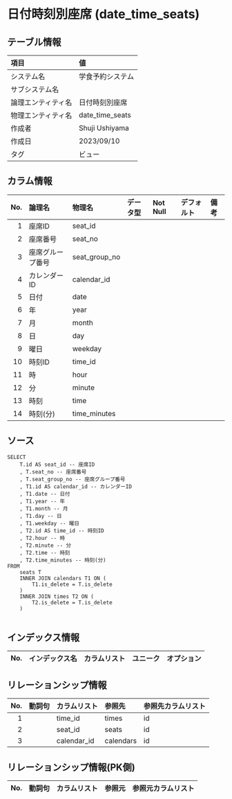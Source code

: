 # 日付時刻別座席 (date_time_seats)

## テーブル情報

| 項目                           | 値                                                                                                   |
|:-------------------------------|:-----------------------------------------------------------------------------------------------------|
| システム名                     | 学食予約システム                                                                                     |
| サブシステム名                 |                                                                                                      |
| 論理エンティティ名             | 日付時刻別座席                                                                                       |
| 物理エンティティ名             | date_time_seats                                                                                      |
| 作成者                         | Shuji Ushiyama                                                                                       |
| 作成日                         | 2023/09/10                                                                                           |
| タグ                           | ビュー                                                                                               |



## カラム情報

| No. | 論理名                         | 物理名                         | データ型                       | Not Null | デフォルト           | 備考                           |
|----:|:-------------------------------|:-------------------------------|:-------------------------------|:---------|:---------------------|:-------------------------------|
|   1 | 座席ID                         | seat_id                        |                                |          |                      |                                |
|   2 | 座席番号                       | seat_no                        |                                |          |                      |                                |
|   3 | 座席グループ番号               | seat_group_no                  |                                |          |                      |                                |
|   4 | カレンダーID                   | calendar_id                    |                                |          |                      |                                |
|   5 | 日付                           | date                           |                                |          |                      |                                |
|   6 | 年                             | year                           |                                |          |                      |                                |
|   7 | 月                             | month                          |                                |          |                      |                                |
|   8 | 日                             | day                            |                                |          |                      |                                |
|   9 | 曜日                           | weekday                        |                                |          |                      |                                |
|  10 | 時刻ID                         | time_id                        |                                |          |                      |                                |
|  11 | 時                             | hour                           |                                |          |                      |                                |
|  12 | 分                             | minute                         |                                |          |                      |                                |
|  13 | 時刻                           | time                           |                                |          |                      |                                |
|  14 | 時刻(分)                       | time_minutes                   |                                |          |                      |                                |



## ソース
```
SELECT
    T.id AS seat_id -- 座席ID
    , T.seat_no -- 座席番号
    , T.seat_group_no -- 座席グループ番号
    , T1.id AS calendar_id -- カレンダーID
    , T1.date -- 日付
    , T1.year -- 年
    , T1.month -- 月
    , T1.day -- 日
    , T1.weekday -- 曜日
    , T2.id AS time_id -- 時刻ID
    , T2.hour -- 時
    , T2.minute -- 分
    , T2.time -- 時刻
    , T2.time_minutes -- 時刻(分)
FROM
    seats T 
    INNER JOIN calendars T1 ON (
        T1.is_delete = T.is_delete
    )
    INNER JOIN times T2 ON (
        T2.is_delete = T.is_delete
    )


```



## インデックス情報

| No. | インデックス名                 | カラムリスト                             | ユニーク   | オプション                     | 
|----:|:-------------------------------|:-----------------------------------------|:-----------|:-------------------------------|



## リレーションシップ情報

| No. | 動詞句                         | カラムリスト                             | 参照先                         | 参照先カラムリスト                       |
|----:|:-------------------------------|:-----------------------------------------|:-------------------------------|:-----------------------------------------|
|   1 |                                | time_id                                  | times                          | id                                       |
|   2 |                                | seat_id                                  | seats                          | id                                       |
|   3 |                                | calendar_id                              | calendars                      | id                                       |



## リレーションシップ情報(PK側)

| No. | 動詞句                         | カラムリスト                             | 参照元                         | 参照元カラムリスト                       |
|----:|:-------------------------------|:-----------------------------------------|:-------------------------------|:-----------------------------------------|


